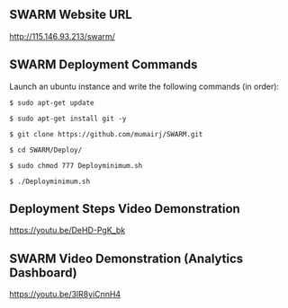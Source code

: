 SWARM Website URL
---
http://115.146.93.213/swarm/

SWARM Deployment Commands
----
Launch an ubuntu instance and write the following commands (in order):
```
$ sudo apt-get update

$ sudo apt-get install git -y

$ git clone https://github.com/mumairj/SWARM.git

$ cd SWARM/Deploy/

$ sudo chmod 777 Deployminimum.sh

$ ./Deployminimum.sh
```

Deployment Steps Video Demonstration
----
https://youtu.be/DeHD-PgK_bk

SWARM Video Demonstration (Analytics Dashboard)
---
https://youtu.be/3lR8yiCnnH4
